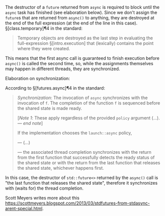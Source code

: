 The destructor of a `future` returned from `async` is required to block until the `async` task has finished (see elaboration below). Since we don't assign the `future`s that are returned from `async()` to anything, they are destroyed at the end of the full expression (at the end of the line in this case). §[class.temporary]¶4 in the standard:

> Temporary objects are destroyed as the last step in evaluating the full-expression §[intro.execution] that (lexically) contains the point where they were created.

This means that the first async call is guaranteed to finish execution before `async()` is called the second time, so, while the assignments themselves may happen in different threads, they are synchronized.

Elaboration on synchronization:

According to §[futures.async]¶4 in the standard:

> *Synchronization*: The invocation of `async` synchronizes with the invocation of `f`. The completion of the function `f` is sequenced before the shared state is made ready.
>
> [*Note 1*: These apply regardless of the provided `policy` argument (...). — *end note*]
>
> If the implementation chooses the `launch::async` policy,
>
> — (...)
>
> — the associated thread completion synchronizes with the return from the first function that successfully detects the ready status of the shared state or with the return from the last function that releases the shared state, whichever happens first.

In this case, the destructor of `std::future<>` returned by the `async()` call is "the last function that releases the shared state", therefore it synchronizes with (waits for) the thread completion.

Scott Meyers writes more about this <https://scottmeyers.blogspot.com/2013/03/stdfutures-from-stdasync-arent-special.html>.